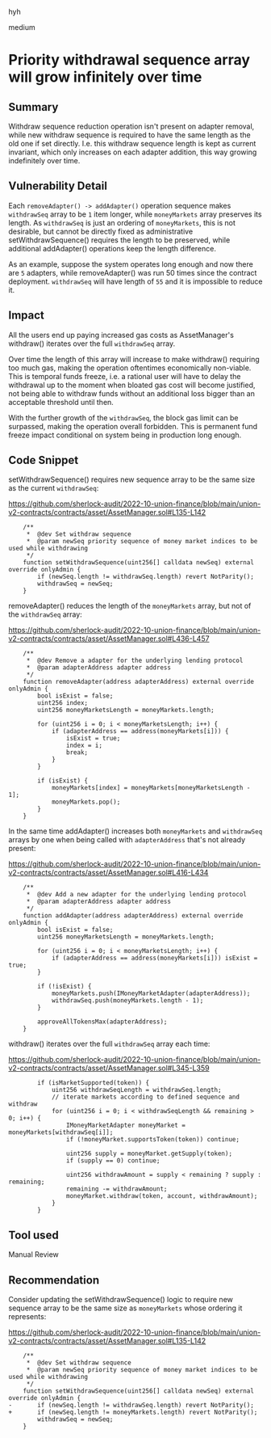 hyh

medium

# Priority withdrawal sequence array will grow infinitely over time

## Summary

Withdraw sequence reduction operation isn't present on adapter removal, while new withdraw sequence is required to have the same length as the old one if set directly. I.e. this withdraw sequence length is kept as current invariant, which only increases on each adapter addition, this way growing indefinitely over time.

## Vulnerability Detail

Each `removeAdapter() -> addAdapter()` operation sequence makes `withdrawSeq` array to be `1` item longer, while `moneyMarkets` array preserves its length. As `withdrawSeq` is just an ordering of `moneyMarkets`, this is not desirable, but cannot be directly fixed as administrative setWithdrawSequence() requires the length to be preserved, while additional addAdapter() operations keep the length difference.

As an example, suppose the system operates long enough and now there are `5` adapters, while removeAdapter() was run 50 times since the contract deployment. `withdrawSeq` will have length of `55` and it is impossible to reduce it.

## Impact

All the users end up paying increased gas costs as AssetManager's withdraw() iterates over the full `withdrawSeq` array.

Over time the length of this array will increase to make withdraw() requiring too much gas, making the operation oftentimes economically non-viable. This is temporal funds freeze, i.e. a rational user will have to delay the withdrawal up to the moment when bloated gas cost will become justified, not being able to withdraw funds without an additional loss bigger than an acceptable threshold until then.

With the further growth of the `withdrawSeq`, the block gas limit can be surpassed, making the operation overall forbidden. This is permanent fund freeze impact conditional on system being in production long enough.

## Code Snippet

setWithdrawSequence() requires new sequence array to be the same size as the current `withdrawSeq`:

https://github.com/sherlock-audit/2022-10-union-finance/blob/main/union-v2-contracts/contracts/asset/AssetManager.sol#L135-L142

```solidity
    /**
     *  @dev Set withdraw sequence
     *  @param newSeq priority sequence of money market indices to be used while withdrawing
     */
    function setWithdrawSequence(uint256[] calldata newSeq) external override onlyAdmin {
        if (newSeq.length != withdrawSeq.length) revert NotParity();
        withdrawSeq = newSeq;
    }
```

removeAdapter() reduces the length of the `moneyMarkets` array, but not of the `withdrawSeq` array:

https://github.com/sherlock-audit/2022-10-union-finance/blob/main/union-v2-contracts/contracts/asset/AssetManager.sol#L436-L457

```solidity
    /**
     *  @dev Remove a adapter for the underlying lending protocol
     *  @param adapterAddress adapter address
     */
    function removeAdapter(address adapterAddress) external override onlyAdmin {
        bool isExist = false;
        uint256 index;
        uint256 moneyMarketsLength = moneyMarkets.length;

        for (uint256 i = 0; i < moneyMarketsLength; i++) {
            if (adapterAddress == address(moneyMarkets[i])) {
                isExist = true;
                index = i;
                break;
            }
        }

        if (isExist) {
            moneyMarkets[index] = moneyMarkets[moneyMarketsLength - 1];
            moneyMarkets.pop();
        }
    }
```

In the same time addAdapter() increases both `moneyMarkets` and `withdrawSeq` arrays by one when being called with `adapterAddress` that's not already present:

https://github.com/sherlock-audit/2022-10-union-finance/blob/main/union-v2-contracts/contracts/asset/AssetManager.sol#L416-L434

```solidity
    /**
     *  @dev Add a new adapter for the underlying lending protocol
     *  @param adapterAddress adapter address
     */
    function addAdapter(address adapterAddress) external override onlyAdmin {
        bool isExist = false;
        uint256 moneyMarketsLength = moneyMarkets.length;

        for (uint256 i = 0; i < moneyMarketsLength; i++) {
            if (adapterAddress == address(moneyMarkets[i])) isExist = true;
        }

        if (!isExist) {
            moneyMarkets.push(IMoneyMarketAdapter(adapterAddress));
            withdrawSeq.push(moneyMarkets.length - 1);
        }

        approveAllTokensMax(adapterAddress);
    }
```

withdraw() iterates over the full `withdrawSeq` array each time:

https://github.com/sherlock-audit/2022-10-union-finance/blob/main/union-v2-contracts/contracts/asset/AssetManager.sol#L345-L359

```solidity
        if (isMarketSupported(token)) {
            uint256 withdrawSeqLength = withdrawSeq.length;
            // iterate markets according to defined sequence and withdraw
            for (uint256 i = 0; i < withdrawSeqLength && remaining > 0; i++) {
                IMoneyMarketAdapter moneyMarket = moneyMarkets[withdrawSeq[i]];
                if (!moneyMarket.supportsToken(token)) continue;

                uint256 supply = moneyMarket.getSupply(token);
                if (supply == 0) continue;

                uint256 withdrawAmount = supply < remaining ? supply : remaining;
                remaining -= withdrawAmount;
                moneyMarket.withdraw(token, account, withdrawAmount);
            }
        }
```

## Tool used

Manual Review

## Recommendation

Consider updating the setWithdrawSequence() logic to require new sequence array to be the same size as `moneyMarkets` whose ordering it represents:

https://github.com/sherlock-audit/2022-10-union-finance/blob/main/union-v2-contracts/contracts/asset/AssetManager.sol#L135-L142

```solidity
    /**
     *  @dev Set withdraw sequence
     *  @param newSeq priority sequence of money market indices to be used while withdrawing
     */
    function setWithdrawSequence(uint256[] calldata newSeq) external override onlyAdmin {
-       if (newSeq.length != withdrawSeq.length) revert NotParity();
+       if (newSeq.length != moneyMarkets.length) revert NotParity();
        withdrawSeq = newSeq;
    }
```